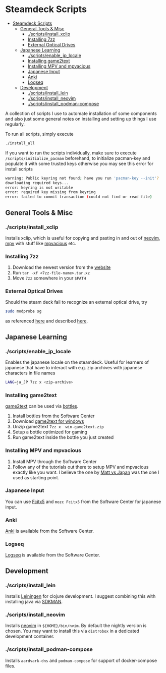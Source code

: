 # Steamdeck Scripts

- [Steamdeck Scripts](#steamdeck-scripts)
  - [General Tools \& Misc](#general-tools--misc)
    - [./scripts/install\_xclip](#scriptsinstall_xclip)
    - [Installing 7zz](#installing-7zz)
    - [External Optical Drives](#external-optical-drives)
  - [Japanese Learning](#japanese-learning)
    - [./scripts/enable\_jp\_locale](#scriptsenable_jp_locale)
    - [Installing game2text](#installing-game2text)
    - [Installing MPV and mpvacious](#installing-mpv-and-mpvacious)
    - [Japanese Input](#japanese-input)
    - [Anki](#anki)
    - [Logseq](#logseq)
  - [Development](#development)
    - [./scripts/install\_lein](#scriptsinstall_lein)
    - [./scripts/install\_neovim](#scriptsinstall_neovim)
    - [./scripts/install\_podman-compose](#scriptsinstall_podman-compose)

A collection of scripts I use to automate installation of some components and also just some general notes on installing and setting up things I use regularly.

To run all scripts, simply execute
```bash
./install_all
```

If you want to run the scripts individually, make sure to execute `/scripts/initialize_pacman` beforehand, to initialize pacman-key and populate it with some trusted keys otherwise you may see this error for install scripts
```bash
warning: Public keyring not found; have you run 'pacman-key --init'?
downloading required keys...
error: keyring is not writable
error: required key missing from keyring
error: failed to commit transaction (could not find or read file)
```

## General Tools & Misc

### ./scripts/install_xclip

Installs xclip, which is useful for copying and pasting in and out of [neovim](https://neovim.io/), [mpv](https://mpv.io/) with stuff like [mpvacious](https://github.com/Ajatt-Tools/mpvacious) etc.

### Installing 7zz

1. Download the newest version from the [website](https://7-zip.org/download.html)
2. Run `tar -xf <7zz-file-name>.tar.xz`
3. Move `7zz` somewhere in your `$PATH`

### External Optical Drives

Should the steam deck fail to recognize an external optical drive, try
```bash
sudo modprobe sg
```
as referenced [here](https://www.reddit.com/r/SteamDeck/comments/17k1975/how_do_i_use_makemkv_with_my_steam_deck_desktop/) and described [here](https://forum.makemkv.com/forum/viewtopic.php?t=16939&start=90#p81635).



## Japanese Learning

### ./scripts/enable_jp_locale

Enables the japanese locale on the steamdeck. Useful for learners of japanese that have to interact with e.g. zip archives with japanese characters in file names
```bash
LANG=ja_JP 7zz x <zip-archive>
```

### Installing game2text

[game2text](https://game2text.com/) can be used via [bottles](https://usebottles.com/).

1. Install bottles from the Software Center
2. Download [game2text for windows](https://github.com/mathewthe2/Game2Text/releases)
3. Unzip game2text `7zz x  win-game2text.zip `
4. Setup a bottle optimized for gaming
5. Run game2text inside the bottle you just created

### Installing MPV and mpvacious

1. Install MPV through the Software Center
2. Follow any of the tutorials out there to setup MPV and mpvacious exactly like you want. I believe the one by [Matt vs Japan](https://www.youtube.com/watch?v=bbg6ztWecbU) was the one I used as starting point.

### Japanese Input

You can use [Fcitx5](https://fcitx-im.org/wiki/Fcitx_5) and `mozc Fcitx5` from the Software Center for japanese input.

### Anki

[Anki](https://apps.ankiweb.net/) is available from the Software Center.

### Logseq

[Logseq](https://logseq.com/) is available from the Software Center.

## Development

### ./scripts/install_lein

Installs [Leiningen](https://leiningen.org/) for clojure development. I suggest combining this with installing java via [SDKMAN](https://sdkman.io/).

### ./scripts/install_neovim

Installs [neovim](https://neovim.io/) in `${HOME}/bin/nvim`. By default the nightly version is chosen. You may want to install this via `distrobox` in a dedicated development container.

### ./scripts/install_podman-compose

Installs `aardvark-dns` and `podman-compose` for support of docker-compose files.
